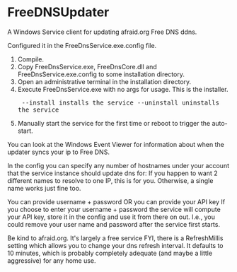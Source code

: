 FreeDNSUpdater
==============

A Windows Service client for updating afraid.org Free DNS ddns.

Configured it in the FreeDnsService.exe.config file.

1. Compile.
2. Copy FreeDnsService.exe, FreeDnsCore.dll and FreeDnsService.exe.config to some installation directory.
3. Open an administrative terminal in the installation directory.
4. Execute FreeDnsService.exe with no args for usage.  This is the installer.<pre>
    --install installs the service
    --uninstall uninstalls the service</pre>
5. Manually start the service for the first time or reboot to trigger the auto-start.

You can look at the Windows Event Viewer for information about when the updater syncs your ip to Free DNS.

In the config you can specify any number of hostnames under your account that the service instance should update dns for:
If you happen to want 2 different names to resolve to one IP, this is for you.  Otherwise, a single name works just fine too.

You can provide username + password OR you can provide your API key
If you choose to enter your username + password the service will compute your API key, store it in the config and use it
  from there on out.  I.e., you could remove your user name and password after the service first starts.

Be kind to afraid.org.  It's largely a free service
FYI, there is a RefreshMillis setting which allows you to change your dns refresh interval.  It defaults to 10 minutes,
  which is probably completely adequate (and maybe a little aggressive) for any home use.
